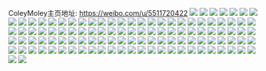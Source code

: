 ColeyMoley主页地址: https://weibo.com/u/5511720422 
![](https://wx4.sinaimg.cn/mw2000/00610Cguly1h9fe6iunylj321f2pwe82.jpg) 
![](https://wx4.sinaimg.cn/mw2000/00610Cguly1h9fe8bw9rej31m525jnpd.jpg) 
![](https://wx4.sinaimg.cn/mw2000/00610Cguly1h9av2fzvndj316o1kwhdi.jpg) 
![](https://wx4.sinaimg.cn/mw2000/00610Cguly1h9av2f1o86j31sc2dse81.jpg) 
![](https://wx4.sinaimg.cn/mw2000/00610Cguly1h98fn65eeij31sc2dse81.jpg) 
![](https://wx4.sinaimg.cn/mw2000/00610Cguly1h98fn6y33qj30zo1bkdpw.jpg) 
![](https://wx4.sinaimg.cn/mw2000/00610Cguly1h98fn8g0qaj31sc2ds7wh.jpg) 
![](https://wx4.sinaimg.cn/mw2000/00610Cguly1h90e4zmsbhj31sc2ds4qp.jpg) 
![](https://wx4.sinaimg.cn/mw2000/00610Cguly1h90e51k6ikj31sc2dsqv5.jpg) 
![](https://wx4.sinaimg.cn/mw2000/00610Cguly1h8rva2xxogj31n72xie81.jpg) 
![](https://wx4.sinaimg.cn/mw2000/00610Cguly1h8ry5t3sdoj30y51bsgu6.jpg) 
![](https://wx4.sinaimg.cn/mw2000/00610Cguly1h8rva0o54vj31lc2tzb29.jpg) 
![](https://wx4.sinaimg.cn/mw2000/00610Cguly1h8ijoyytrvj30u00u0dmf.jpg) 
![](https://wx4.sinaimg.cn/mw2000/00610Cguly1h8htn613kaj30u0140jy7.jpg) 
![](https://wx4.sinaimg.cn/mw2000/00610Cguly1h8ijmyju6oj30u0140jy3.jpg) 
![](https://wx4.sinaimg.cn/mw2000/00610Cguly1h8ffzqmx86j30u00u0tgi.jpg) 
![](https://wx4.sinaimg.cn/mw2000/00610Cguly1h8ffzqf1zyj30u0140tgg.jpg) 
![](https://wx4.sinaimg.cn/mw2000/00610Cguly1h8ffzqshz4j30u00u0q93.jpg) 
![](https://wx4.sinaimg.cn/mw2000/00610Cguly1h8ffzqzh5uj31910u0493.jpg) 
![](https://wx4.sinaimg.cn/mw2000/00610Cguly1h8ffzr8gm1j318q0u00zx.jpg) 
![](https://wx4.sinaimg.cn/mw2000/00610Cguly1h8ffzrewvsj31910u0n61.jpg) 
![](https://wx4.sinaimg.cn/mw2000/00610Cguly1h8ffzq8rayj311f0s244u.jpg) 
![](https://wx4.sinaimg.cn/mw2000/00610Cguly1h8ffzrmgu2j31910u07c1.jpg) 
![](https://wx4.sinaimg.cn/mw2000/00610Cguly1h8ffzrty7dj30u0140q8g.jpg) 
![](https://wx4.sinaimg.cn/mw2000/00610Cguly1h8ffzs22g4j30u00u0jx5.jpg) 
![](https://wx4.sinaimg.cn/mw2000/00610Cguly1h8ffzs9skxj30u00u0n3u.jpg) 
![](https://wx4.sinaimg.cn/mw2000/00610Cguly1h7s485pjogj32gi1ude81.jpg) 
![](https://wx4.sinaimg.cn/mw2000/00610Cguly1h7bmdwz6wnj32302s5kjm.jpg) 
![](https://wx4.sinaimg.cn/mw2000/00610Cguly1h6z6nifdjnj30u0140q83.jpg) 
![](https://wx4.sinaimg.cn/mw2000/00610Cguly1h6to0iwfgoj30u0140jye.jpg) 
![](https://wx4.sinaimg.cn/mw2000/00610Cguly1h6to0j36vxj30u0140q7i.jpg) 
![](https://wx4.sinaimg.cn/mw2000/00610Cguly1h6q1kn83vqj319f1ok76r.jpg) 
![](https://wx4.sinaimg.cn/mw2000/00610Cguly1h6q1kolzcwj32c0340qv5.jpg) 
![](https://wx4.sinaimg.cn/mw2000/00610Cguly1h6q1ktu33bj32c034049o.jpg) 
![](https://wx4.sinaimg.cn/mw2000/00610Cguly1h6m4zprrtnj30u013ygto.jpg) 
![](https://wx4.sinaimg.cn/mw2000/00610Cguly1h6fx0y39gij30u00u0769.jpg) 
![](https://wx4.sinaimg.cn/mw2000/00610Cguly1h6bt49kzp6j30u019h44e.jpg) 
![](https://wx4.sinaimg.cn/mw2000/00610Cguly1h65gif8xw5j32c0340dpv.jpg) 
![](https://wx4.sinaimg.cn/mw2000/00610Cguly1h65gjbysgij326g303tga.jpg) 
![](https://wx4.sinaimg.cn/mw2000/00610Cguly1h62wykc0quj30u01407ad.jpg) 
![](https://wx4.sinaimg.cn/mw2000/00610Cguly1h6209uv86hj32c036y11s.jpg) 
![](https://wx4.sinaimg.cn/mw2000/00610Cguly1h6209serkfj32c035ue83.jpg) 
![](https://wx4.sinaimg.cn/mw2000/00610Cguly1h6209nqkuhj32c03407wj.jpg) 
![](https://wx4.sinaimg.cn/mw2000/00610Cguly1h6209pw1a4j32c034ie81.jpg) 
![](https://wx4.sinaimg.cn/mw2000/00610Cguly1h5evfq2fnej335s23u1kz.jpg) 
![](https://wx4.sinaimg.cn/mw2000/00610Cguly1h3peua5nw0j31o02807wh.jpg) 
![](https://wx4.sinaimg.cn/mw2000/00610Cguly1h3gfwohuvtj32c0340kjm.jpg) 
![](https://wx4.sinaimg.cn/mw2000/00610Cguly1h3gfwm71e2j33402c0hdu.jpg) 
![](https://wx4.sinaimg.cn/mw2000/00610Cguly1h3gfwpm626j32c0340qv5.jpg) 
![](https://wx4.sinaimg.cn/mw2000/00610Cguly1h3bvn69txqj30u019gtox.jpg) 
![](https://wx4.sinaimg.cn/mw2000/00610Cguly1h1aspgry85j31900u0k2p.jpg) 
![](https://wx4.sinaimg.cn/mw2000/00610Cguly1h1aspi6m2ij315g0u07bj.jpg) 
![](https://wx4.sinaimg.cn/mw2000/00610Cguly1gzurrz8yipj30n50sgn0f.jpg) 
![](https://wx4.sinaimg.cn/mw2000/00610Cguly1gzurtaq10pj30j50pjwgw.jpg) 
![](https://wx4.sinaimg.cn/mw2000/00610Cguly1gxyneg7scvj335s23uhdu.jpg) 
![](https://wx4.sinaimg.cn/mw2000/00610Cguly1gxyneiubj1j335s23uqv7.jpg) 
![](https://wx4.sinaimg.cn/mw2000/00610Cguly1gxynelnsg7j335s23db2a.jpg) 
![](https://wx4.sinaimg.cn/mw2000/00610Cguly1gw6xfs7hdkj33402c0x6q.jpg) 
![](https://wx4.sinaimg.cn/mw2000/00610Cguly1gvxjy8ed43j32c03407wj.jpg) 
![](https://wx4.sinaimg.cn/mw2000/00610Cguly1guvcneb88yj62pw29bnp802.jpg) 
![](https://wx4.sinaimg.cn/mw2000/00610Cguly1gutc8dg7gkj32c03404qq.jpg) 
![](https://wx4.sinaimg.cn/mw2000/00610Cguly1h6ht1ims0xj30u0140why.jpg) 
![](https://wx4.sinaimg.cn/mw2000/00610Cguly1grnx5oibksj33402c04co.jpg) 
![](https://wx4.sinaimg.cn/mw2000/00610Cguly1grlr5b6dzhj33402c04qp.jpg) 
![](https://wx4.sinaimg.cn/mw2000/00610Cguly1grlr5ehlcmj33402c04mz.jpg) 
![](https://wx4.sinaimg.cn/mw2000/00610Cguly1grlr57v76wj33402c04mi.jpg) 
![](https://wx4.sinaimg.cn/mw2000/00610Cguly1grlr5h7kzfj33402c0ayl.jpg) 
![](https://wx4.sinaimg.cn/mw2000/00610Cguly1gqyl58eztej30zn0pgq8g.jpg) 
![](https://wx4.sinaimg.cn/mw2000/00610Cguly1gqyl58qxd8j31rf0zowqq.jpg) 
![](https://wx4.sinaimg.cn/mw2000/00610Cguly1gqyl58x5skj333y1gmqg4.jpg) 
![](https://wx4.sinaimg.cn/mw2000/00610Cguly1gqyl578yi8j33402c019y.jpg) 
![](https://wx4.sinaimg.cn/mw2000/00610Cguly1gq8421t8bdj31o0280b2a.jpg) 
![](https://wx4.sinaimg.cn/mw2000/00610Cguly1gq2bi0q2xgj33402c0e81.jpg) 
![](https://wx4.sinaimg.cn/mw2000/00610Cguly1gprgxhjx7zj32c02c0u0z.jpg) 
![](https://wx4.sinaimg.cn/mw2000/00610Cguly1gos0pdbwswj313u0pf4qp.jpg) 
![](https://wx4.sinaimg.cn/mw2000/00610Cguly1gopvtt1q26j30zo256dqa.jpg) 
![](https://wx4.sinaimg.cn/mw2000/00610Cguly1gmuq4vhvugj33402c0npf.jpg) 
![](https://wx4.sinaimg.cn/mw2000/00610Cguly1gmuq35322xj33402c0hdv.jpg) 
![](https://wx4.sinaimg.cn/mw2000/00610Cguly1gm3dp39qmgj31400u0n4r.jpg) 
![](https://wx4.sinaimg.cn/mw2000/00610Cguly1glp8yemoptj31400u0k25.jpg) 
![](https://wx4.sinaimg.cn/mw2000/00610Cguly1gkyet1h6p0j30dw0dwglt.jpg) 
![](https://wx4.sinaimg.cn/mw2000/00610Cguly1gk0v25b0moj31900u0q6d.jpg) 
![](https://wx4.sinaimg.cn/mw2000/00610Cguly1gk0v268bu7j318z0u0dis.jpg) 
![](https://wx4.sinaimg.cn/mw2000/00610Cguly1gjjhz76zpnj32dc2dcb2b.jpg) 
![](https://wx4.sinaimg.cn/mw2000/00610Cguly1gje3024sg4j30u0140tdr.jpg) 
![](https://wx4.sinaimg.cn/mw2000/00610Cguly1gje300ry3oj30u0140jwt.jpg) 
![](https://wx4.sinaimg.cn/mw2000/00610Cguly1gje30187hbj30u0140te4.jpg) 
![](https://wx4.sinaimg.cn/mw2000/00610Cguly1ggwtrpxgyaj30u00u0k6a.jpg) 
![](https://wx4.sinaimg.cn/mw2000/00610Cguly1ggwtroqrrbj30u0140thm.jpg) 
![](https://wx4.sinaimg.cn/mw2000/00610Cguly1ggwtrqu50uj30u00u0dv5.jpg) 
![](https://wx4.sinaimg.cn/mw2000/00610Cguly1ggwtlg7rqfj30u00u048h.jpg) 
![](https://wx4.sinaimg.cn/mw2000/00610Cguly1ggwtla90rcj30u00u0dow.jpg) 
![](https://wx4.sinaimg.cn/mw2000/00610Cguly1ggwtlb8tboj30u0140k5i.jpg) 
![](https://wx4.sinaimg.cn/mw2000/00610Cguly1ggwtlcaurgj30u01407dl.jpg) 
![](https://wx4.sinaimg.cn/mw2000/00610Cguly1ggwtldhehtj30u0140h16.jpg) 
![](https://wx4.sinaimg.cn/mw2000/00610Cguly1ggwtlf5sawj30u0140h04.jpg) 
![](https://wx4.sinaimg.cn/mw2000/00610Cguly1gef3nt5bgcj31400u0wu3.jpg) 
![](https://wx4.sinaimg.cn/mw2000/00610Cguly1gef3nutacoj314d0u0nat.jpg) 
![](https://wx4.sinaimg.cn/mw2000/00610Cguly1gef3nrbm3sj31400u0aoz.jpg) 
![](https://wx4.sinaimg.cn/mw2000/00610Cguly1gef3nwl50lj31400u0nbt.jpg) 
![](https://wx4.sinaimg.cn/mw2000/00610Cguly1gd2399rnhoj30u00u0gwt.jpg) 
![](https://wx4.sinaimg.cn/mw2000/00610Cguly1gd239a6o2tj30u00u0tky.jpg) 
![](https://wx4.sinaimg.cn/mw2000/00610Cguly1gbycklbmefj31hc0u0kal.jpg) 
![](https://wx4.sinaimg.cn/mw2000/00610Cguly1gbyckhkvi6j31hc0u07no.jpg) 
![](https://wx4.sinaimg.cn/mw2000/00610Cguly1gbycxyqgc4j31hc0u0kc4.jpg) 
![](https://wx4.sinaimg.cn/mw2000/00610Cguly1gbycyrumzlj31hc0u01d4.jpg) 
![](https://wx4.sinaimg.cn/mw2000/00610Cguly1gbt1smt5uaj31400u0woi.jpg) 
![](https://wx4.sinaimg.cn/mw2000/00610Cguly1g8vqo1nkwtj31900u0dlb.jpg) 
![](https://wx4.sinaimg.cn/mw2000/00610Cguly1g8vqo149xaj31900u079j.jpg) 
